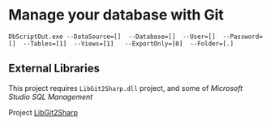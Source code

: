 # Manage your database with Git

```
DbScriptOut.exe --DataSource=[]  --Database=[]  --User=[]  --Password=[]  --Tables=[1]  --Views=[1]   --ExportOnly=[0]  --Folder=[.]
```

## External Libraries

This project requires `LibGit2Sharp.dll` project, and some of _Microsoft Studio SQL Management_

Project [LibGit2Sharp](https://github.com/libgit2/libgit2sharp)
